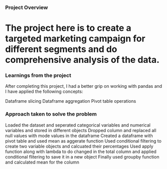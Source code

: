 ### Project Overview

 # The project here is to create a targeted marketing campaign for different segments and do comprehensive analysis of the data.


### Learnings from the project

 After completing this project, I had a better grip on working with pandas and I have applied the following concepts:

Dataframe slicing
Dataframe aggregation
Pivot table operations


### Approach taken to solve the problem

 Loaded the dataset and seperated categorical variables and numerical variables and stored in different objects
Dropped column and  replaced all null values with mode values in the dataframe
Created a dataframe with pivot table and used mean as aggerate function 
Used conditional filtering to create two variable objects and calcuated their percentages
Used apply function along with lambda to do changed in the total column and applied conditional flitering to save it in a new object
Finally used groupby function and calculated mean for the column


